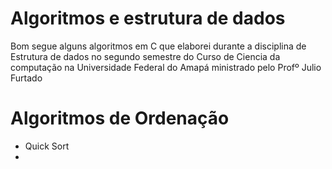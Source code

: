 # Algoritmos e estrutura de dados
Bom segue alguns algoritmos em C que elaborei durante a disciplina de Estrutura de dados no segundo semestre 
do Curso de Ciencia da computação na Universidade Federal do Amapá ministrado pelo Profº Julio Furtado

# Algoritmos de Ordenação
- Quick Sort
- 
